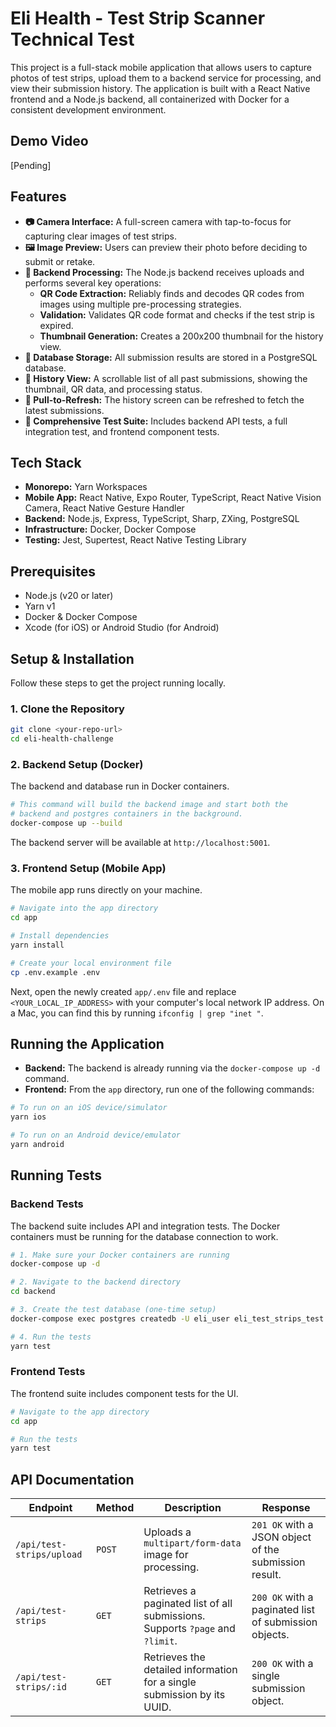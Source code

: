 # Eli Health - Test Strip Scanner Technical Test

This project is a full-stack mobile application that allows users to capture photos of test strips, upload them to a backend service for processing, and view their submission history. The application is built with a React Native frontend and a Node.js backend, all containerized with Docker for a consistent development environment.

## Demo Video

[Pending]

## Features

- **📷 Camera Interface:** A full-screen camera with tap-to-focus for capturing clear images of test strips.
- **🖼️ Image Preview:** Users can preview their photo before deciding to submit or retake.
- **🚀 Backend Processing:** The Node.js backend receives uploads and performs several key operations:
  - **QR Code Extraction:** Reliably finds and decodes QR codes from images using multiple pre-processing strategies.
  - **Validation:** Validates QR code format and checks if the test strip is expired.
  - **Thumbnail Generation:** Creates a 200x200 thumbnail for the history view.
- **💾 Database Storage:** All submission results are stored in a PostgreSQL database.
- **📜 History View:** A scrollable list of all past submissions, showing the thumbnail, QR data, and processing status.
- **🔄 Pull-to-Refresh:** The history screen can be refreshed to fetch the latest submissions.
- **🧪 Comprehensive Test Suite:** Includes backend API tests, a full integration test, and frontend component tests.

## Tech Stack

- **Monorepo:** Yarn Workspaces
- **Mobile App:** React Native, Expo Router, TypeScript, React Native Vision Camera, React Native Gesture Handler
- **Backend:** Node.js, Express, TypeScript, Sharp, ZXing, PostgreSQL
- **Infrastructure:** Docker, Docker Compose
- **Testing:** Jest, Supertest, React Native Testing Library

## Prerequisites

- Node.js (v20 or later)
- Yarn v1
- Docker & Docker Compose
- Xcode (for iOS) or Android Studio (for Android)

## Setup & Installation

Follow these steps to get the project running locally.

### 1. Clone the Repository

```bash
git clone <your-repo-url>
cd eli-health-challenge
```

### 2. Backend Setup (Docker)

The backend and database run in Docker containers.

```bash
# This command will build the backend image and start both the
# backend and postgres containers in the background.
docker-compose up --build
```

The backend server will be available at `http://localhost:5001`.

### 3. Frontend Setup (Mobile App)

The mobile app runs directly on your machine.

```bash
# Navigate into the app directory
cd app

# Install dependencies
yarn install

# Create your local environment file
cp .env.example .env
```

Next, open the newly created `app/.env` file and replace `<YOUR_LOCAL_IP_ADDRESS>` with your computer's local network IP address. On a Mac, you can find this by running `ifconfig | grep "inet "`.

## Running the Application

- **Backend:** The backend is already running via the `docker-compose up -d` command.
- **Frontend:** From the `app` directory, run one of the following commands:

```bash
# To run on an iOS device/simulator
yarn ios

# To run on an Android device/emulator
yarn android
```

## Running Tests

### Backend Tests

The backend suite includes API and integration tests. The Docker containers must be running for the database connection to work.

```bash
# 1. Make sure your Docker containers are running
docker-compose up -d

# 2. Navigate to the backend directory
cd backend

# 3. Create the test database (one-time setup)
docker-compose exec postgres createdb -U eli_user eli_test_strips_test

# 4. Run the tests
yarn test
```

### Frontend Tests

The frontend suite includes component tests for the UI.

```bash
# Navigate to the app directory
cd app

# Run the tests
yarn test
```

## API Documentation

| Endpoint | Method | Description | Response |
|----------|--------|-------------|----------|
| `/api/test-strips/upload` | `POST` | Uploads a `multipart/form-data` image for processing. | `201 OK` with a JSON object of the submission result. |
| `/api/test-strips` | `GET` | Retrieves a paginated list of all submissions. Supports `?page` and `?limit`. | `200 OK` with a paginated list of submission objects. |
| `/api/test-strips/:id` | `GET` | Retrieves the detailed information for a single submission by its UUID. | `200 OK` with a single submission object. |
